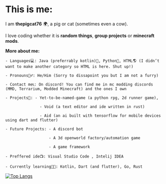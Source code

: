 # This is me:

I am **thepigcat76** 🌍, a pig or cat (sometimes even a cow).

I love coding whether it is **random things**, **group projects** or **minecraft mods**.

**More about me:**

    - Languages💻: Java (preferrably kotlin)🤖, Python🐍, HTML🌎 (I didn’t want to make another category so HTML is here. Shut up!)

    - Pronouns🙋‍♂️: He/Him (Sorry to dissapoint you but I am not a furry)

    - Contact me📞: On discord! You can find me in mc modding discords (MMD, Terrarium, Modded Minecraft) and the ones I own

    - Projects🔨: - Yet-to-be-named-game (a python rpg, 2d runner game), 

                   - Void (a text editor and ide written in rust)
                   
                   - Aid (an ai built with tensorflow for mobile devices using dart and flutter)
                   
    - Future Projects: - A discord bot
                        
                       - A 3d openworld factory/automation game
    
                       - A game framework
    
    - Preffered ide📺: Visual Studio Code , Intelij IDEA
    
    - Currently learning👨‍🔬: Kotlin, Dart (and flutter), Go, Rust
    
[![Top Langs](https://github-readme-stats.vercel.app/api/top-langs/?username=Thepigcat76&theme=radical)](https://github.com/anuraghazra/github-readme-stats)
